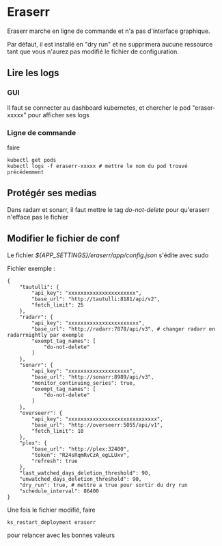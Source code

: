 # Eraserr

Eraserr marche en ligne de commande et n'a pas d'interface graphique.

Par défaut, il est installé en "dry run" et ne supprimera aucune ressource tant que vous n'aurez pas modifié le fichier de configuration.

## Lire les logs

### GUI 

Il faut se connecter au dashboard kubernetes, et chercher le pod "eraser-xxxxx" pour afficher ses logs

### Ligne de commande

faire
```
kubectl get pods
kubectl logs -f eraserr-xxxxx # mettre le nom du pod trouvé précédemment 
```

## Protégér ses medias

Dans radarr et sonarr, il faut mettre le tag *do-not-delete* pour qu'eraserr n'efface pas le fichier

## Modifier le fichier de conf

Le fichier *${APP_SETTINGS}/eraserr/app/config.json* s'édite avec sudo

Fichier exemple :

```
{
    "tautulli": {
        "api_key": "xxxxxxxxxxxxxxxxxxxxxx",
        "base_url": "http://tautulli:8181/api/v2",
        "fetch_limit": 25
    },
    "radarr": {
        "api_key": "xxxxxxxxxxxxxxxxxxxxxxx",
        "base_url": "http://radarr:7878/api/v3", # changer radarr en radarrnightly par exemple
        "exempt_tag_names": [
            "do-not-delete"
        ]
    },
    "sonarr": {
        "api_key": "xxxxxxxxxxxxxxxxxxxx",
        "base_url": "http://sonarr:8989/api/v3",
        "monitor_continuing_series": true,
        "exempt_tag_names": [
            "do-not-delete"
        ]
    },
    "overseerr": {
        "api_key": "xxxxxxxxxxxxxxxxxxxxxxxxxxxxx",
        "base_url": "http://overseerr:5055/api/v1",
        "fetch_limit": 10
    },
    "plex": {
        "base_url": "http://plex:32400",
        "token": "R24sRqmRvCzA_egLLUxv",
        "refresh": true
    },
    "last_watched_days_deletion_threshold": 90,
    "unwatched_days_deletion_threshold": 90,
    "dry_run": true, # mettre a true pour sortir du dry run
    "schedule_interval": 86400
}
```

Une fois le fichier modifié, faire
``` 
ks_restart_deployment eraserr
```

pour relancer avec les bonnes valeurs